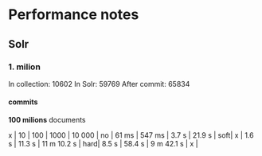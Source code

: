 # Performance notes

## Solr

### 1. milion
In collection: 10602
In Solr: 59769
After commit: 65834


#### commits
**100 milions** documents

x   | 10 | 100 | 1000 | 10 000 |
no  | 61 ms | 547 ms | 3.7 s | 21.9 s |
soft| x | 1.6 s | 11.3 s | 11 m 10.2 s |
hard| 8.5 s | 58.4 s | 9 m 42.1 s | x |
